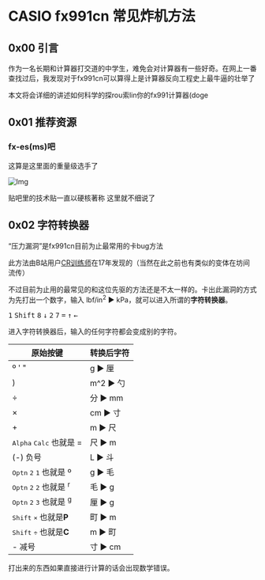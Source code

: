 # CASIO fx991cn 常见炸机方法

## 0x00 引言
作为一名长期和计算器打交道的中学生，难免会对计算器有一些好奇。在网上一番查找过后，我发现对于fx991cn可以算得上是计算器反向工程史上最牛逼的壮举了

本文将会详细的讲述如何科学的探rou索lin你的fx991计算器(doge

## 0x01 推荐资源
### fx-es(ms)吧
这算是这里面的重量级选手了

![Img](/static/CS/CS-CASIO-0x00-1.png)

贴吧里的技术贴一直以硬核著称 这里就不细说了
## 0x02 字符转换器

“压力漏洞”是fx991cn目前为止最常用的卡bug方法


此方法由B站用户<a href="https://www.bilibili.com/video/BV1pA411c7tr/">CR训练师</a>在17年发现的（当然在此之前也有类似的变体在坊间流传）

不过目前为止用的最常见的和这位先驱的方法还是不太一样的。卡出此漏洞的方式为先打出一个数字，输入 lbf/in<sup>2</sup> ▶︎ kPa，就可以进入所谓的<b>字符转换器</b>。

<kbd>1</kbd> <kbd>Shift</kbd> <kbd>8</kbd> <kbd>↓</kbd> <kbd>2</kbd> <kbd>7</kbd> <kbd>=</kbd> <kbd>↑</kbd> <kbd>←</kbd>

进入字符转换器后，输入的任何字符都会变成别的字符。

原始按键 | 转换后字符
-|-
º ' " | g ▶︎ 厘
) | m^2 ▶︎ 勺
÷ | 分 ▶︎ mm
× | cm ▶︎ 寸
\+ | m ▶︎ 尺
<kbd>Alpha</kbd> <kbd>Calc</kbd> 也就是 = | 尺 ▶︎ m
(-) 负号 | L ▶︎ 斗
<kbd>Optn</kbd> <kbd>2</kbd> <kbd>1</kbd> 也就是 º | g ▶︎ 毛
<kbd>Optn</kbd> <kbd>2</kbd> <kbd>2</kbd> 也就是 <sup>r</sup> | 毛 ▶︎ g
<kbd>Optn</kbd> <kbd>2</kbd> <kbd>3</kbd> 也就是 <sup>g</sup> | 厘 ▶︎ g
<kbd>Shift</kbd> <kbd>×</kbd> 也就是<b>P</b>| 町 ▶︎ m
<kbd>Shift</kbd> <kbd>÷</kbd> 也就是<b>C</b>| m ▶︎ 町
\- 减号| 寸 ▶︎ cm

打出来的东西如果直接进行计算的话会出现数学错误。

<Vssue/>